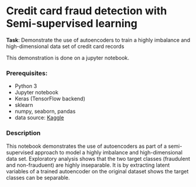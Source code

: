 # Credit card fraud detection with Semi-supervised learning

**Task**: Demonstrate the use of autoencoders to train a highly imbalance and 
high-dimensional data set of credit card records

This demonstration is done on a jupyter notebook.

### Prerequisites:
* Python 3
* Jupyter notebook
* Keras (TensorFlow backend)
* sklearn
* numpy, seaborn, pandas
* data source: [Kaggle](https://www.kaggle.com/mlg-ulb/creditcardfraud)



### Description
This notebook demonstrates the use of autoencoders as part of a semi-supervised 
approach to model a highly imbalance and high-dimensional data set. 
Exploratory analysis shows that the two target classes (fraudulent and non-frauduent)
are highly inseparable. It is by extracting latent variables of a trained autoencoder
on the original dataset shows the target classes can be separable. 


